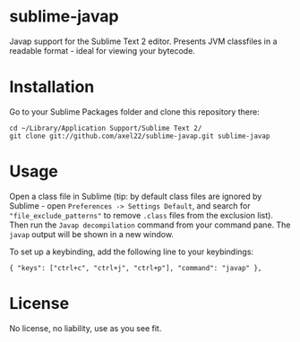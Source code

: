 sublime-javap
=============

Javap support for the Sublime Text 2 editor.
Presents JVM classfiles in a readable format - ideal for viewing your bytecode.


Installation
============

Go to your Sublime Packages folder and clone this repository there:

    cd ~/Library/Application Support/Sublime Text 2/
    git clone git://github.com/axel22/sublime-javap.git sublime-javap

Usage
=====

Open a class file in Sublime (tip: by default class files are ignored by Sublime - open `Preferences -> Settings Default`, and search for `"file_exclude_patterns"` to remove `.class` files from the exclusion list). Then run the `Javap decompilation` command from your command pane.
The `javap` output will be shown in a new window.

To set up a keybinding, add the following line to your keybindings:

    { "keys": ["ctrl+c", "ctrl+j", "ctrl+p"], "command": "javap" },


License
=======

No license, no liability, use as you see fit.